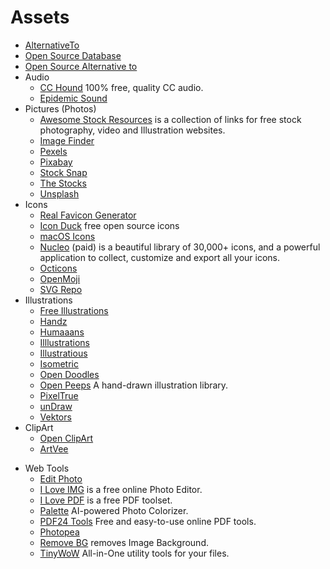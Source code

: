 # Assets

- [AlternativeTo](https://alternativeto.net)
- [Open Source Database](https://ossdatabase.com)
- [Open Source Alternative to](https://www.opensourcealternative.to)
- Audio
	+ [CC Hound](https://cchound.com) 100% free, quality CC audio.
	+ [Epidemic Sound](https://www.epidemicsound.com)
- Pictures (Photos)
	+ [Awesome Stock Resources](https://github.com/neutraltone/awesome-stock-resources) is a collection of links for free stock photography, video and Illustration websites.
	+ [Image Finder](https://imagefinder.co)
	+ [Pexels](https://www.pexels.com)
	+ [Pixabay](https://pixabay.com)
	+ [Stock Snap](https://stocksnap.io)
	+ [The Stocks](http://thestocks.im)
	+ [Unsplash](https://unsplash.com)
- Icons
	+ [Real Favicon Generator](https://realfavicongenerator.net)
	+ [Icon Duck](https://iconduck.com) free open source icons
	+ [macOS Icons](https://macosicons.com)
	+ [Nucleo](https://nucleoapp.com) (paid) is a beautiful library of 30,000+ icons, and a powerful application to collect, customize and export all your icons.
	+ [Octicons](https://primer.style/octicons/)
	+ [OpenMoji](https://hfg-gmuend.github.io/openmoji/)
	+ [SVG Repo](https://www.svgrepo.com)
- Illustrations
	+ [Free Illustrations](https://freeillustrations.xyz)
	+ [Handz](https://www.handz.design)
	+ [Humaaans](https://www.humaaans.com)
	+ [Illlustrations](https://illlustrations.co)
	+ [Illustratious](https://illustratious.com)
	+ [Isometric](https://isometric.online)
	+ [Open Doodles](https://www.opendoodles.com)
	+ [Open Peeps](https://openpeeps.com) A hand-drawn illustration library.
	+ [PixelTrue](https://www.pixeltrue.com/illustrations)
	+ [unDraw](https://undraw.co)
	+ [Vektors](https://www.vektors.pro)
- ClipArt
	+ [Open ClipArt](https://openclipart.org)
	+ [ArtVee](https://artvee.com/)
+ Web Tools
	+ [Edit Photo](https://edit.photo)
	+ [I Love IMG](https://www.iloveimg.com) is a free online Photo Editor.
	+ [I Love PDF](https://www.ilovepdf.com) is a free PDF toolset.
	+ [Palette](https://palette.fm) AI-powered Photo Colorizer.
	+ [PDF24 Tools](https://www.pdf24.org) Free and easy-to-use online PDF tools.
	+ [Photopea](https://www.photopea.com)
	+ [Remove BG](https://www.remove.bg) removes Image Background.
	+ [TinyWoW](https://tinywow.com) All-in-One utility tools for your files.
